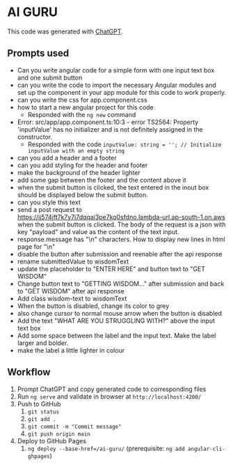 # AI GURU

This code was generated with [ChatGPT](https://chat.openai.com).

## Prompts used

- Can you write angular code for a simple form with one input text box and one submit button
- can you write the code to import the necessary Angular modules and set up the component in your app module for this code to work properly.
- can you write the css for app.component.css
- how to start a new angular project for this code
  - Responded with the `ng new` command
- Error: src/app/app.component.ts:10:3 - error TS2564: Property 'inputValue' has no initializer and is not definitely assigned in the constructor.
  - Responded with the code `inputValue: string = ''; // Initialize inputValue with an empty string`
- can you add a header and a footer
- can you add styling for the header and footer
- make the background of the header lighter
- add some gap between the footer and the content above it
- when the submit button is clicked, the text entered in the inout box should be displayed below the submit button. 
- can you style this text
- send a post request to https://jj574jft7k7y7i7dqqai3pe7kq0sfdno.lambda-url.ap-south-1.on.aws when the submit button is clicked. The body of the request is a json with key "payload" and value as the content of the text input.
- response.message has "\n" characters. How to display new lines in html page for "\n"
- disable the button after submission and reenable after the api response
- rename submittedValue to wisdomText
- update the placeholder to "ENTER HERE" and button text to "GET WISDOM"
- Change button text to "GETTING WISDOM..." after submission and back to "GET WISDOM" after api response
- Add class wisdom-text to wisdomText
- When the button is disabled, change its color to grey
- also change cursor to normal mouse arrow when the button is disabled
- Add the text "WHAT ARE YOU STRUGGLING WITH?" above the input text box
- Add some space between the label and the input text. Make the label larger and bolder.
- make the label a little lighter in colour

## Workflow

1. Prompt ChatGPT and copy generated code to corresponding files
2. Run `ng serve` and validate in browser at `http://localhost:4200/`
3. Push to GitHub
   1. `git status`
   2. `git add .`
   3. `git commit -m "Commit message"`
   4. `git push origin main`
4. Deploy to GitHub Pages
   1. `ng deploy --base-href=/ai-guru/` (prerequisite: `ng add angular-cli-ghpages`)


